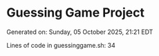 # Guessing Game Project

Generated on: Sunday, 05 October 2025, 21:21 EDT

Lines of code in guessinggame.sh: 34
